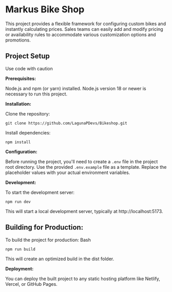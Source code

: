 # Markus Bike Shop

This project provides a flexible framework for configuring custom bikes and instantly calculating prices. Sales teams can easily add and modify pricing or availability rules to accommodate various customization options and promotions.

## Project Setup

Use code with caution

**Prerequisites:**

Node.js and npm (or yarn) installed. Node.js version 18 or newer is necessary to run this project.

**Installation:**

Clone the repository:

```git clone https://github.com/LagunaPDevs/Bikeshop.git```

Install dependencies:

```npm install```

**Configuration:**

Before running the project, you'll need to create a ```.env``` file in the project root directory. Use the provided ```.env.example``` file as a template. Replace the placeholder values with your actual environment variables.

**Development:**

To start the development server:

```npm run dev```

This will start a local development server, typically at http://localhost:5173.

## Building for Production:

To build the project for production:
Bash

```npm run build```

This will create an optimized build in the dist folder.

**Deployment:**

You can deploy the built project to any static hosting platform like Netlify, Vercel, or GitHub Pages.
